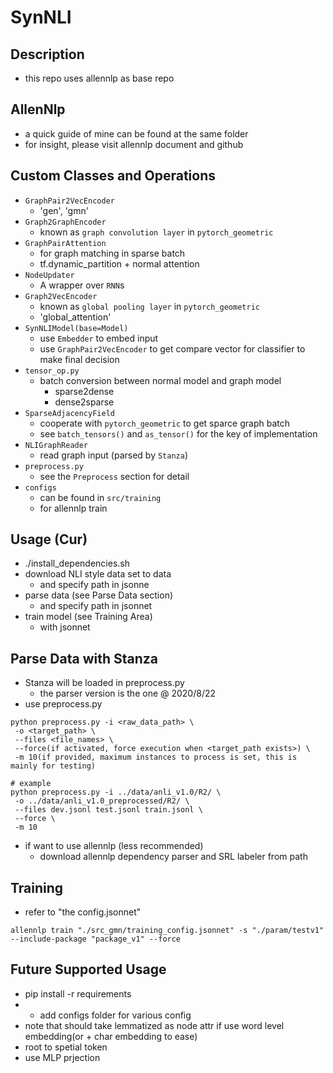 # SynNLI 

## Description
- this repo uses allennlp as base repo

## AllenNlp
- a quick guide of mine can be found at the same folder
- for insight, please visit allennlp document and github

## Custom Classes and Operations
- `GraphPair2VecEncoder`
    - 'gen', 'gmn'
- `Graph2GraphEncoder`
    - known as `graph convolution layer` in `pytorch_geometric` 
- `GraphPairAttention`
    - for graph matching in sparse batch
    - tf.dynamic_partition + normal attention
- `NodeUpdater`
    - A wrapper over `RNN`s
- `Graph2VecEncoder`
    - known as `global pooling layer` in `pytorch_geometric` 
    - 'global_attention'
- `SynNLIModel(base=Model)`
    - use `Embedder` to embed input
    - use `GraphPair2VecEncoder` to get compare vector for classifier to make final decision
- `tensor_op.py`
    - batch conversion between normal model and graph model
        - sparse2dense
        - dense2sparse
- `SparseAdjacencyField`
    - cooperate with `pytorch_geometric` to get sparce graph batch
    - see `batch_tensors()` and `as_tensor()` for the key of implementation
- `NLIGraphReader`
    - read graph input (parsed by `Stanza`)
- `preprocess.py`
    - see the `Preprocess` section for detail
- `configs`
    - can be found in `src/training`
    - for allennlp train

## Usage (Cur)
- ./install_dependencies.sh 
- download NLI style data set to data
    - and specify path in jsonne
- parse data (see Parse Data section)
    - and specify path in jsonnet
- train model (see Training Area)
    - with jsonnet

## Parse Data with Stanza
- Stanza will be loaded in preprocess.py
    - the parser version is the one @ 2020/8/22
- use preprocess.py
```
python preprocess.py -i <raw_data_path> \
 -o <target_path> \
 --files <file_names> \
 --force(if activated, force execution when <target_path exists>) \
 -m 10(if provided, maximum instances to process is set, this is mainly for testing)
```
```
# example
python preprocess.py -i ../data/anli_v1.0/R2/ \
 -o ../data/anli_v1.0_preprocessed/R2/ \
 --files dev.jsonl test.jsonl train.jsonl \
 --force \
 -m 10
```
- if want to use allennlp (less recommended)
    - download allennlp dependency parser and SRL labeler from path

## Training
- refer to "the config.jsonnet"
```
allennlp train "./src_gmn/training_config.jsonnet" -s "./param/testv1"   --include-package "package_v1" --force
```

## Future Supported Usage
- pip install -r requirements
- + add configs folder for various config
- note that should take lemmatized as node attr if use word level embedding(or + char embedding to ease)
- root to spetial token
- use MLP prjection

